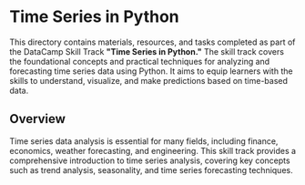 # Time Series in Python

This directory contains materials, resources, and tasks completed as part of the DataCamp Skill Track **"Time Series in Python."** The skill track covers the foundational concepts and practical techniques for analyzing and forecasting time series data using Python. It aims to equip learners with the skills to understand, visualize, and make predictions based on time-based data.

## Overview

Time series data analysis is essential for many fields, including finance, economics, weather forecasting, and engineering. This skill track provides a comprehensive introduction to time series analysis, covering key concepts such as trend analysis, seasonality, and time series forecasting techniques.
